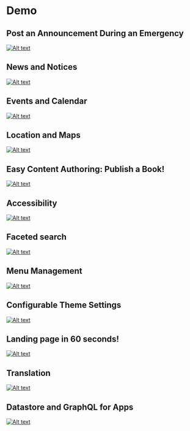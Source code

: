 # Demo

## Post an Announcement During an Emergency 
[![Alt text](https://img.youtube.com/vi/z1Emdy1bjoU/0.jpg)](https://www.youtube.com/watch?v=z1Emdy1bjoU)

## News and Notices
[![Alt text](https://img.youtube.com/vi/gQeQMy7cci0/0.jpg)](https://www.youtube.com/watch?v=gQeQMy7cci0)

## Events and Calendar
[![Alt text](https://img.youtube.com/vi/AhkMU0L8T3s/0.jpg)](https://www.youtube.com/watch?v=AhkMU0L8T3s)

## Location and Maps
[![Alt text](https://img.youtube.com/vi/6rzYuww2f1E/0.jpg)](https://www.youtube.com/watch?v=6rzYuww2f1E)

## Easy Content Authoring: Publish a Book!
[![Alt text](https://img.youtube.com/vi/iB5YLezUJEg/0.jpg)](https://www.youtube.com/watch?v=iB5YLezUJEg)

## Accessibility
[![Alt text](https://img.youtube.com/vi/f3qD2nOii1E/0.jpg)](https://www.youtube.com/watch?v=f3qD2nOii1E)

## Faceted search
[![Alt text](https://img.youtube.com/vi/IhQcy8hQCIU/0.jpg)](https://www.youtube.com/watch?v=IhQcy8hQCIU)

## Menu Management
[![Alt text](https://img.youtube.com/vi/aYm31T8cocg/0.jpg)](https://www.youtube.com/watch?v=aYm31T8cocg)

## Configurable Theme Settings
[![Alt text](https://img.youtube.com/vi/atF1ZR4oPQs/0.jpg)](https://www.youtube.com/watch?v=atF1ZR4oPQs)

## Landing page in 60 seconds!
[![Alt text](https://img.youtube.com/vi/sigyR4dh56Y/0.jpg)](https://www.youtube.com/watch?v=sigyR4dh56Y)

## Translation
[![Alt text](https://img.youtube.com/vi/RBqQhdTakI8/0.jpg)](https://www.youtube.com/watch?v=RBqQhdTakI8)

## Datastore and GraphQL for Apps
[![Alt text](https://img.youtube.com/vi/SqEBeki5Zy8/0.jpg)](https://www.youtube.com/watch?v=SqEBeki5Zy8)
